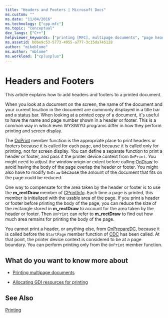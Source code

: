 ```yaml
---
title: "Headers and Footers | Microsoft Docs"
ms.custom: ""
ms.date: "11/04/2016"
ms.technology: ["cpp-mfc"]
ms.topic: "conceptual"
dev_langs: ["C++"]
helpviewer_keywords: ["printing [MFC], multipage documents", "page headers [MFC], printing", "headers [MFC], printing", "footers [MFC], printing", "page footers [MFC], printing", "page headers [MFC]", "printing [MFC], headers and footers", "page footers [MFC]"]
ms.assetid: b0be9c53-5773-4955-a777-3c15da745128
author: "mikeblome"
ms.author: "mblome"
ms.workload: ["cplusplus"]
---
```

# Headers and Footers
This article explains how to add headers and footers to a printed document.  
  
 When you look at a document on the screen, the name of the document and your current location in the document are commonly displayed in a title bar and a status bar. When looking at a printed copy of a document, it's useful to have the name and page number shown in a header or footer. This is a common way in which even WYSIWYG programs differ in how they perform printing and screen display.  
  
 The [OnPrint](../mfc/reference/cview-class.md#onprint) member function is the appropriate place to print headers or footers because it is called for each page, and because it is called only for printing, not for screen display. You can define a separate function to print a header or footer, and pass it the printer device context from `OnPrint`. You might need to adjust the window origin or extent before calling [OnDraw](../mfc/reference/cview-class.md#ondraw) to avoid having the body of the page overlap the header or footer. You might also have to modify `OnDraw` because the amount of the document that fits on the page could be reduced.  
  
 One way to compensate for the area taken by the header or footer is to use the **m_rectDraw** member of [CPrintInfo](../mfc/reference/cprintinfo-structure.md). Each time a page is printed, this member is initialized with the usable area of the page. If you print a header or footer before printing the body of the page, you can reduce the size of the rectangle stored in **m_rectDraw** to account for the area taken by the header or footer. Then `OnPrint` can refer to **m_rectDraw** to find out how much area remains for printing the body of the page.  
  
 You cannot print a header, or anything else, from [OnPrepareDC](../mfc/reference/cview-class.md#onpreparedc), because it is called before the `StartPage` member function of [CDC](../mfc/reference/cdc-class.md) has been called. At that point, the printer device context is considered to be at a page boundary. You can perform printing only from the `OnPrint` member function.  
  
## What do you want to know more about  
  
-   [Printing multipage documents](../mfc/multipage-documents.md)  
  
-   [Allocating GDI resources for printing](../mfc/allocating-gdi-resources.md)  
  
## See Also  
 [Printing](../mfc/printing.md)

